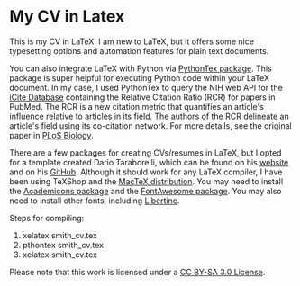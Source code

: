 # My CV in Latex
This is my CV in LaTeX. I am new to LaTeX, but it offers some nice typesetting options and automation features for plain text documents.

You can also integrate LaTeX with Python via [PythonTex package][pythontex]. This package is super helpful for executing Python code within your LaTeX document. In my case, I used PythonTex to query the NIH web API for the [iCite Database][rcr-nih] containing the Relative Citation Ratio (RCR) for papers in PubMed. The RCR is a new citation metric that quantifies an article's influence relative to articles in its field. The authors of the RCR delineate an article's field using its co-citation network. For more details, see the original paper in [PLoS Biology][rcr-pub].

There are a few packages for creating CVs/resumes in LaTeX, but I opted for a template created Dario Taraborelli, which can be found on his [website][dar-url] and on his [GitHub][dar-git]. Although it should work for any LaTeX compiler, I have been using TeXShop and the [MacTeX distribution][mactex]. You may need to install the [Academicons package][academicons] and the [FontAwesome package][font]. You may also need to install other fonts, including [Libertine][lib-font].

Steps for compiling:
1) xelatex smith_cv.tex
2) pthontex smith_cv.tex
3) xelatex smith_cv.tex

Please note that this work is licensed under a [CC BY-SA 3.0 License][cc-sa].

[lib-font]: https://sourceforge.net/projects/linuxlibertine/files/latest/download
[dar-url]: http://nitens.org/taraborelli/cvtex
[dar-git]: https://github.com/dartar/cvtex
[rcr-nih]: https://icite.od.nih.gov
[pythontex]: https://github.com/gpoore/pythontex
[rcr-pub]: https://www.ncbi.nlm.nih.gov/pubmed/27599104
[academicons]: https://github.com/diogo-fernan/academicons
[font]: http://fontawesome.io
[cc-sa]: http://creativecommons.org/licenses/by-sa/3.0/
[mactex]: http://tug.org/mactex/

